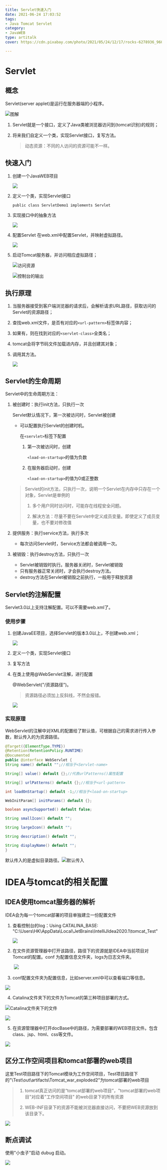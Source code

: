 ```yaml
---
title: Servlet快速入门
date: 2021-06-24 17:03:52
tags: 
- Java Tomcat Servlet
category:
- JavaWEB
type: artitalk
cover: https://cdn.pixabay.com/photo/2021/05/24/12/17/rocks-6278936_960_720.jpg

---
```


# Servlet

## 概念

Servlet(server applet)是运行在服务器端的小程序。

![图解](https://pic.imgdb.cn/item/60d34f53844ef46bb231cab9.jpg)

1. Servlet就是一个接口，定义了Java类被浏览器访问到(tomcat识别)的规则；

2. 将来我们自定义一个类，实现Servlet接口，复写方法。

   > 动态资源：不同的人访问的资源可能不一样。

## 快速入门

  1. 创建一个JavaWEB项目

     ![](https://pic.imgdb.cn/item/60d35175844ef46bb2486922.jpg)

  2. 定义一个类，实现Servlet接口

     `public class ServletDemo1 implements Servlet`

  3. 实现接口中的抽象方法

     ![](https://pic.imgdb.cn/item/60d35440844ef46bb26a28d7.jpg)

  4. 配置Servlet
     在web.xml中配置Servlet，并映射虚拟路径。

     ![](https://pic.imgdb.cn/item/60d355a7844ef46bb27ba45e.jpg)

5. 启动Tomcat服务器，并访问相应虚拟路径；

   ![访问资源](https://pic.imgdb.cn/item/60d3fcf4844ef46bb213d5f3.jpg)
   
   ![控制台的输出](https://pic.imgdb.cn/item/60d3fd45844ef46bb2158b99.jpg)

## 执行原理

1. 当服务器接受到客户端浏览器的请求后，会解析请求URL路径，获取访问的Servlet的资源路径；

2. 查找web.xml文件，是否有对应的`<url-pattern>`标签体内容；

3. 如果有，则在找到对应的`<servlet-class>`全类名；

4. tomcat会将字节码文件加载进内存，并且创建其对象；

5. 调用其方法。

   ![](https://pic.imgdb.cn/item/60d48af6844ef46bb2631f6f.jpg)

## Servlet的生命周期

Servlet中的生命周期方法：

1. 被创建时：执行init方法，只执行一次

   Servlet默认情况下，第一次被访问时，Servlet被创建

   - 可以配置执行Servlet的创建时机。

     在`<servlet>`标签下配置

     1. 第一次被访问时，创建

        `<load-on-startup>`的值为负数

     2. 在服务器启动时，创建

        `<load-on-startup>`的值为0或正整数

   > Servlet的init方法，只执行一次，说明一个Servlet在内存中只存在一个对象，Servlet是单例的
   >
   > 1. 多个用户同时访问时，可能存在线程安全问题。
   >
   > 2. 解决方法：尽量不要在Servlet中定义成员变量。即使定义了成员变量，也不要对修改值

2. 提供服务：执行service方法，执行多次
   * 每次访问Servlet时，Service方法都会被调用一次。
3. 被销毁：执行destroy方法，只执行一次
   * Servlet被销毁时执行。服务器关闭时，Servlet被销毁
   * 只有服务器正常关闭时，才会执行destroy方法。
   * destroy方法在Servlet被销毁之前执行，一般用于释放资源

## Servlet的注解配置

Servlet3.0以上支持注解配置。可以不需要web.xml了。

### 使用步骤

1. 创建JavaEE项目，选择Servlet的版本3.0以上，不创建web.xml；

   ![](https://pic.imgdb.cn/item/60d43fb3844ef46bb2d035fc.jpg)

2. 定义一个类，实现Servlet接口

3. 复写方法

4. 在类上使用@WebServlet注解，进行配置

   @WebServlet("/资源路径")。

   > 资源路径必须加上反斜线，不然会报错。

   
   
   ![](https://pic.imgdb.cn/item/60d48cbb844ef46bb26f87b3.jpg)

### 实现原理

WebServlet的注解中对XML的配置给了默认值，可根据自己的需求进行传入参数，默认传入的为资源路径。

   ```java
   @Target({ElementType.TYPE})
   @Retention(RetentionPolicy.RUNTIME)
   @Documented
   public @interface WebServlet {
   String name() default "";//相当于<Servlet-name>
   
   String[] value() default {};//代表urlPatterns()属性配置
   
   String[] urlPatterns() default {};//相当于<url-pattern>
   
   int loadOnStartup() default -1;//相当于<load-on-startup>
   
   WebInitParam[] initParams() default {};
   
   boolean asyncSupported() default false;
   
   String smallIcon() default "";
   
   String largeIcon() default "";
   
   String description() default "";
   
   String displayName() default "";
   }
   ```

 默认传入的是虚拟目录路径。![默认传入](https://pic.imgdb.cn/item/60d4437f844ef46bb2e77bc5.jpg)

# IDEA与tomcat的相关配置

## IDEA使用tomcat服务器的解析

IDEA会为每一个tomcat部署的项目单独建立一份配置文件

1. 查看控制台的log：Using CATALINA_BASE:   "C:\Users\HK\AppData\Local\JetBrains\IntelliJIdea2020.1\tomcat\_Test"

   ![](https://pic.imgdb.cn/item/60d48f2f844ef46bb281a810.jpg)

2. 在文件资源管理器中打开该路径，路径下的资源就是IDEA中当前项目对Tomcat的配置。conf 为配置信息文件夹，logs为日志文件夹。

   ​	![](https://pic.imgdb.cn/item/60d490e0844ef46bb28e8581.jpg)

3. conf配置文件夹为配置信息，比如server.xml中可以查看端口等信息。

  ![](https://pic.imgdb.cn/item/60d491a6844ef46bb294a0d1.jpg)

4. Catalina文件夹下的文件为Tomcat的第三种项目部署的方式。

  ![Catalina文件夹下的文件](https://pic.imgdb.cn/item/60d491ed844ef46bb296d64d.jpg)

  ![](https://pic.imgdb.cn/item/60d4925d844ef46bb29a870d.jpg)

5. 在资源管理器中打开docBase中的路径，为需要部署的WEB项目文件。包含class、jsp、html、css等文件。

  ![](https://pic.imgdb.cn/item/60d492e5844ef46bb29ee883.jpg)

## 区分工作空间项目和tomcat部署的web项目

这里Test项目路径下的Tomcat模块为工作空间项目，Test项目路径下的"\Test\out\artifacts\Tomcat_war_exploded2"为tomcat部署的web项目

> 1. tomcat真正访问的是“tomcat部署的web项目”，"tomcat部署的web项目"对应着"工作空间项目" 的web目录下的所有资源
>
> 2. WEB-INF目录下的资源不能被浏览器直接访问，不要把WEB资源放到该目录下。

![](https://pic.imgdb.cn/item/60d494bf844ef46bb2ae790c.jpg)

## 断点调试

使用"小虫子"启动 dubug 启动。

![](https://pic.imgdb.cn/item/60d496b0844ef46bb2bed4e2.jpg)